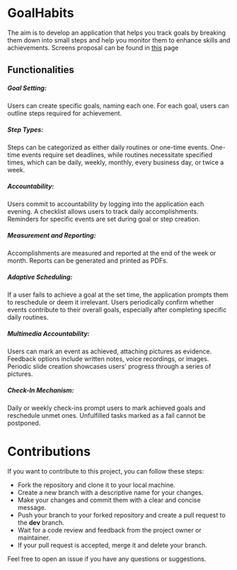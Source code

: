 # GoalHabits

The aim is to develop an application that helps you track goals by breaking them down into small steps and help you monitor them to enhance skills and achievements. Screens proposal can be found in [this](Screens.md) page

## Functionalities
##### Goal Setting:
Users can create specific goals, naming each one.
For each goal, users can outline steps required for achievement.
##### Step Types:
Steps can be categorized as either daily routines or one-time events.
One-time events require set deadlines, while routines necessitate specified times, which can be daily, weekly, monthly, every business day, or twice a week.
##### Accountability:
Users commit to accountability by logging into the application each evening.
A checklist allows users to track daily accomplishments.
Reminders for specific events are set during goal or step creation.
##### Measurement and Reporting:
Accomplishments are measured and reported at the end of the week or month.
Reports can be generated and printed as PDFs.
##### Adaptive Scheduling:
If a user fails to achieve a goal at the set time, the application prompts them to reschedule or deem it irrelevant.
Users periodically confirm whether events contribute to their overall goals, especially after completing specific daily routines.
##### Multimedia Accountability:
Users can mark an event as achieved, attaching pictures as evidence.
Feedback options include written notes, voice recordings, or images.
Periodic slide creation showcases users' progress through a series of pictures.
##### Check-In Mechanism:
Daily or weekly check-ins prompt users to mark achieved goals and reschedule unmet ones.
Unfulfilled tasks marked as a fail cannot be postponed.

# Contributions
If you want to contribute to this project, you can follow these steps:

- Fork the repository and clone it to your local machine.
- Create a new branch with a descriptive name for your changes.
- Make your changes and commit them with a clear and concise message.
- Push your branch to your forked repository and create a pull request to the **dev** branch.
- Wait for a code review and feedback from the project owner or maintainer.
- If your pull request is accepted, merge it and delete your branch.

Feel free to open an issue if you have any questions or suggestions.
